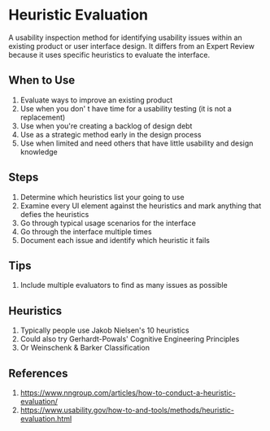 # Heuristic Evaluation
A usability inspection method for identifying usability issues within an existing product or user interface design. It differs from an Expert Review because it uses specific heuristics to evaluate the interface.

## When to Use
1. Evaluate ways to improve an existing product
2. Use when you don' t have time for a usability testing (it is not a replacement)
3. Use when you're creating a backlog of design debt
4. Use as a strategic method early in the design process
5. Use when limited and need others that have little usability and design knowledge

## Steps
1. Determine which heuristics list your going to use
2. Examine every UI element against the heuristics and mark anything that defies the heuristics
3. Go through typical usage scenarios for the interface
4. Go through the interface multiple times
5. Document each issue and identify which heuristic it fails

## Tips
1. Include multiple evaluators to find as many issues as possible

## Heuristics
1. Typically people use Jakob Nielsen's 10 heuristics
2. Could also try Gerhardt-Powals' Cognitive Engineering Principles
3. Or Weinschenk & Barker Classification

## References
1. https://www.nngroup.com/articles/how-to-conduct-a-heuristic-evaluation/
2. https://www.usability.gov/how-to-and-tools/methods/heuristic-evaluation.html